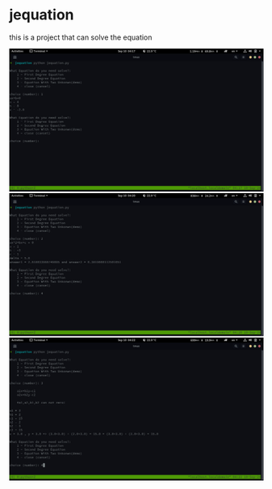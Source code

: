 # jequation
this is a project that can solve the equation

<img src = https://github.com/EmadDeve20/jequation/blob/master/Screenshot%20from%202020-09-10%2004-17-34.png>
<img src = https://github.com/EmadDeve20/jequation/blob/master/Screenshot%20from%202020-09-10%2004-20-56.png>
<img src = https://github.com/EmadDeve20/jequation/blob/master/Screenshot%20from%202020-09-10%2004-22-16.png>


